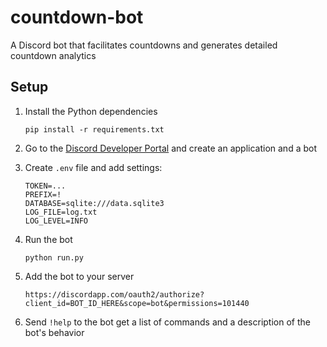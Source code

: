 # countdown-bot
A Discord bot that facilitates countdowns and generates detailed countdown analytics



## Setup
1. Install the Python dependencies
    ```
    pip install -r requirements.txt
    ```

2. Go to the [Discord Developer Portal](https://discord.com/developers/) and create an application and a bot

3. Create `.env` file and add settings:
    ```
    TOKEN=...
    PREFIX=!
    DATABASE=sqlite:///data.sqlite3
    LOG_FILE=log.txt
    LOG_LEVEL=INFO
    ```

4. Run the bot
    ```
    python run.py
    ```

5. Add the bot to your server
    ```
    https://discordapp.com/oauth2/authorize?client_id=BOT_ID_HERE&scope=bot&permissions=101440
    ```

6. Send `!help` to the bot get a list of commands and a description of the bot's behavior
